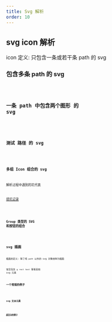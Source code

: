 ```yaml
---
title: Svg 解析
order: 10
---
```


## svg icon 解析

icon 定义: 只包含一条或若干条 path 的 svg

### 包含多条 path 的 svg

<code src="./demos/SvgMutliPath.tsx" />

### 一条 path 中包含两个图形 的 svg

<code src="./demos/SvgPathGroup.tsx" />

### 测试 路径 的 svg

<code src="./demos/SvgTest.tsx" />

### 多组 Icon 组合的 svg

解析过程中遇到的坑代表

[填坑记录](https://www.yuque.com/design-engineering/sketch-dev/ib5htf)

<code src="./demos/SvgIcons.tsx" />

### Group 类型的 SVG 和按钮的组合

<code src="./demos/SvgGroup.tsx" />

## svg 插画

插画的定义: 除了纯 `path` 以外的 svg 对象统称为插画

常见包含 `g` `rect` `text` 等等其他 svg 元素

### 一个常规的例子

<code src="./demos/SvgSimpleIllustration.tsx" />

### svg 文本元素

<code src="./demos/SvgText.tsx" />

### 超复杂的例子

<code src="./demos/SvgIllustration.tsx" />
